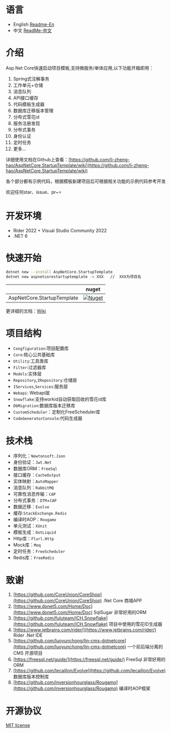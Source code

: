 # 语言

- English [Readme-En](https://github.com/li-zheng-hao/AspNetCore.StartupTemplate/blob/main/README-EN.md)
- 中文 [ReadMe-中文](https://github.com/li-zheng-hao/AspNetCore.StartupTemplate/blob/main/README.md)

# 介绍

  Asp.Net Core快速启动项目模板,支持微服务/单体应用,以下功能开箱即用：

1. Spring式注解事务
2. 工作单元+仓储
3. 消息队列
4. API接口缓存
5. 代码模板生成器
6. 数据库迁移版本管理
7. 分布式雪花id
8. 服务注册发现
9. 分布式事务
10. 身份认证
11. 定时任务
12. 更多...

详细使用文档在Github上查看：[https://github.com/li-zheng-hao/AspNetCore.StartupTemplate/wiki](https://github.com/li-zheng-hao/AspNetCore.StartupTemplate/wiki)

各个部分都有示例代码，根据模板新建项目后可根据相关功能的示例代码参考开发

欢迎任何star、issue、pr~⭐

#  开发环境

- Rider 2022 + Visual Studio Community 2022
- .NET 6

# 快速开始

```sh
dotnet new --install AspNetCore.StartupTemplate
dotnet new aspnetcorestartuptemplate -n XXX   //  XXX为项目名
```

|                            | nuget                                                        |
| -------------------------- | ------------------------------------------------------------ |
| AspNetCore.StartupTemplate | [![Nuget](https://img.shields.io/nuget/dt/AspNetCore.StartupTemplate)](https://www.nuget.org/packages/AspNetCore.StartupTemplate) |

更详细的文档：[Wiki](https://github.com/li-zheng-hao/AspNetCore.StartupTemplate/wiki)

# 项目结构

- `Congfiguration`:项目配置库
- `Core`:核心公共基础库
- `Utility`:工具类库
- `Filter`:过滤器库
- `Models`:实体层
- `Repository`,`IRepository`:仓储层
- `IServices`,`Services`:服务层
- `Webapi`: Webapi层
- `Snowflake`:支持workid自动获取回收的雪花id库
- `DbMigration`:数据库版本迁移库
- `CustomScheduler`：定制化FreeScheduler库
- `CodeGeneratorConsole`:代码生成器

# 技术栈

- 序列化：`Newtonsoft.Json`
- 身份验证：`Jwt.Net`
- 数据库ORM：`FreeSql`
- 接口缓存：`CacheOutput`
- 实体映射：`AutoMapper`
- 消息队列：`RabbitMQ`
- 可靠性消息传输：`CAP`
- 分布式事务：`DTM`+`CAP`
- 数据迁移：`Evolve`
- 缓存:`StackExchange.Redis`
- 编译时AOP：`Rougamo`
- 单元测试：`XUnit`
- 模板生成：`DotLiquid`
- Http库：`Flurl.Http`
- Mock库：`Moq`
- 定时任务：`FreeScheduler`
- Redis库：`FreeRedis`

# 致谢

1. [https://github.com/CoreUnion/CoreShop](https://github.com/CoreUnion/CoreShop) .Net Core 商城APP
2. [https://www.donet5.com/Home/Doc](https://www.donet5.com/Home/Doc) SqlSugar 非常好用的ORM
3. [https://github.com/fuluteam/ICH.Snowflake](https://github.com/fuluteam/ICH.Snowflake) 项目中使用的雪花ID生成器
4. [https://www.jetbrains.com/rider/](https://www.jetbrains.com/rider/) Rider .Net IDE
5. [https://github.com/luoyunchong/lin-cms-dotnetcore](https://github.com/luoyunchong/lin-cms-dotnetcore) 一个前后端分离的 CMS 开源项目
6. [https://freesql.net/guide/](https://freesql.net/guide/) FreeSql 非常好用的ORM
7. [https://github.com/lecaillon/Evolve](https://github.com/lecaillon/Evolve) 数据库版本控制库
8. [https://github.com/inversionhourglass/Rougamo](https://github.com/inversionhourglass/Rougamo) 编译时AOP框架

# 开源协议

[MIT license](https://github.com/li-zheng-hao/AspNetCore.StartupTemplate/blob/main/LICENSE)